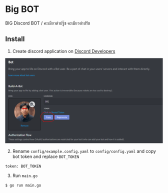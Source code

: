 # Big BOT
BIG Discord BOT / คะเมียวตําปรู๊ช คะเมียวตําปรัช

## Install

1. Create discord application on [Discord Developers](https://discord.com/developers/applications)

![Drag Racing](img/README_01.png)

2. Rename `config/example.config.yaml` to `config/config.yaml` and copy bot token and replace `BOT_TOKEN`

```
token: BOT_TOKEN
```

3. Run `main.go`

```
$ go run main.go
```